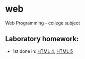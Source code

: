 # web
Web Programming - college subject

## Laboratory homework:
- 1st done in: [HTML 4](http://www.scs.ubbcluj.ro/~hfir2522/lab1/html4/), [HTML 5](http://www.scs.ubbcluj.ro/~hfir2522/lab1/html5/)
